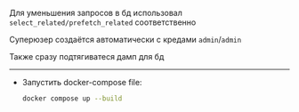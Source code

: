 Для уменьшения запросов в бд использовал `select_related/prefetch_related` соответственно

Суперюзер создаётся автоматически с кредами `admin`/`admin`

Также сразу подтягиватеся дамп для бд

---

- Запустить docker-compose file:
    ```bash
    docker compose up --build
    ```